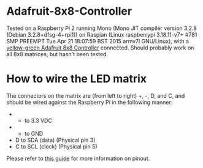 # Adafruit-8x8-Controller
Tested on a Raspberry Pi 2 running Mono (Mono JIT compiler version 3.2.8 (Debian 3.2.8+dfsg-4+rpi1)) on Raspian (Linux raspberrypi 3.18.11-v7+ #781 SMP PREEMPT Tue Apr 21 18:07:59 BST 2015 armv7l GNU/Linux), with a [yellow-green Adafruit 8x8 Controller](http://www.adafruit.com/products/1051) connected. Should probably work on all 8x8 matrices, but hasn't been tested.

# How to wire the LED matrix
The connectors on the matrix are (from left to right) +, -, D, and C, and should be wired against the Raspberry Pi in the following manner:
* + to 3.3 VDC
* - to GND
* D to SDA (data) (Physical pin 3)
* C to SCL (clock) (Physical pin 5)

Please refer to [this guide](http://pi.gadgetoid.com/pinout) for more information on pinout.
